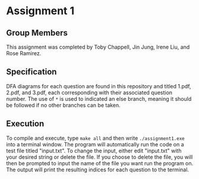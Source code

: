 # Assignment 1
## Group Members

This assignment was completed by Toby Chappell, Jin Jung, Irene Liu, and Rose Ramirez.

## Specification

DFA diagrams for each question are found in this repository and titled 1.pdf, 2.pdf, and 3.pdf, each corresponding with their associated question number. The use of `*` is used to indicated an else branch, meaning it should be followed if no other branches can be taken.

## Execution

To compile and execute, type `make all` and then write `./assignment1.exe` into a terminal window. The program will automatically run the code on a test file titled "input.txt". To change the input, either edit "input.txt" with your desired string or delete the file. If you choose to delete the file, you will then be prompted to input the name of the file you want run the program on. The output will print the resulting indices for each question to the terminal.
